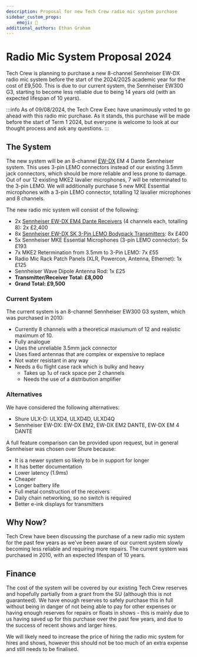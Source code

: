 ```yaml
---
description: Proposal for new Tech Crew radio mic system purchase
sidebar_custom_props:
    emoji: 🎤
additional_authors: Ethan Graham
---
```

# Radio Mic System Proposal 2024

Tech Crew is planning to purchase a new 8-channel Sennheiser EW-DX radio mic system before the start of the 
2024/2025 academic year for the cost of £9,500. This is due to our current system, the Sennheiser EW300 G3, 
starting to become less reliable due to being 14 years old (with an expected lifespan of 10 years).

:::info
As of 09/08/2024, the Tech Crew Exec have unanimously voted to go ahead with this radio mic purchase. As it stands,
this purchase will be made before the start of Term 1 2024, but everyone is welcome to look at our thought process and
ask any questions.
:::

## The System

The new system will be an 8-channel [EW-DX](https://www.sennheiser.com/en-gb/product-families/ew-dx-professional) EM 4
Dante Sennheiser system. This uses 3-pin LEMO connectors instead of our existing 3.5mm jack connectors, which should
be more reliable and less prone to damage. Out of our 12 existing MKE2 lavalier microphones, 7 will be reterminated to
the 3-pin LEMO. We will additionally purchase 5 new MKE Essential microphones with a 3-pin LEMO connector, totalling 
12 lavalier microphones and 8 channels.

The new radio mic system will consist of the following:
* 2x [Sennheiser EW-DX EM4 Dante Receivers](https://www.sennheiser.com/en-gb/catalog/products/wireless-systems/ew-dx-em-4-dante/ew-dx-em-4-dante-q1-9-509370)
  (4 channels each, totalling 8): 2x £2,400
* 8x [Sennheiser EW-DX SK 3-Pin LEMO Bodypack Transmitters](https://www.sennheiser.com/en-gb/catalog/products/wireless-systems/ew-dx-sk-3-pin/ew-dx-sk-3-pin-q1-9-509398):
  8x £400
* 5x Sennheiser MKE Essential Microphones (3-pin LEMO connector): 5x £193
* 7x MKE2 Retermination from 3.5mm to 3-Pin LEMO: 7x £55
* Radio Mic Rack Patch Panels (XLR, Powercon, Antenna, Ethernet): 1x £125
* Sennheiser Wave Dipole Antenna Rod: 1x £25
* **Transmitter/Receiver Total: £8,000**
* **Grand Total: £9,500**

### Current System
The current system is an 8-channel Sennheiser EW300 G3 system, which was purchased in 2010:
* Currently 8 channels with a theoretical maxiumum of 12 and realistic maximum of 10.
* Fully analogue
* Uses the unreliable 3.5mm jack connector
* Uses fixed antennas that are complex or expensive to replace
* Not water resistant in any way
* Needs a 6u flight case rack which is bulky and heavy
  * Takes up 1u of rack space per 2 channels
  * Needs the use of a distribution amplifier

### Alternatives

We have considered the following alternatives:
* Shure ULX-D: ULXD4, ULXD4D, ULXD4Q
* Sennheiser EW-DX: EW-DX EM2, EW-DX EM2 DANTE, EW-DX EM 4 DANTE

A full feature comparison can be provided upon request, but in general Sennheiser was chosen over Shure because:
* It is a newer system so likely to be in support for longer
* It has better documentation
* Lower latency (1.9ms)
* Cheaper
* Longer battery life
* Full metal construction of the receivers
* Daily chain networking, so no switch is required
* Better e-ink displays for transmitters

## Why Now?

Tech Crew have been discussing the purchase of a new radio mic system for the past few years as we've been aware of our
current system slowly becoming less reliable and requiring more repairs. The current system was purchased in 2010, with
an expected lifespan of 10 years.



## Finance

The cost of the system will be covered by our existing Tech Crew reserves and hopefully partially from a grant from the
SU (although this is not guaranteed). We have enough reserves to safely purchase this in full without being in danger of
not being able to pay for other expenses or having enough reserves for repairs or floats in shows - this is mainly due
to us having saved up for this purchase over the past few years, and due to the success of recent shows and larger 
hires.

We will likely need to increase the price of hiring the radio mic system for hires and shows, however this should not be
too much of an extra expense and still needs to be finalised.
